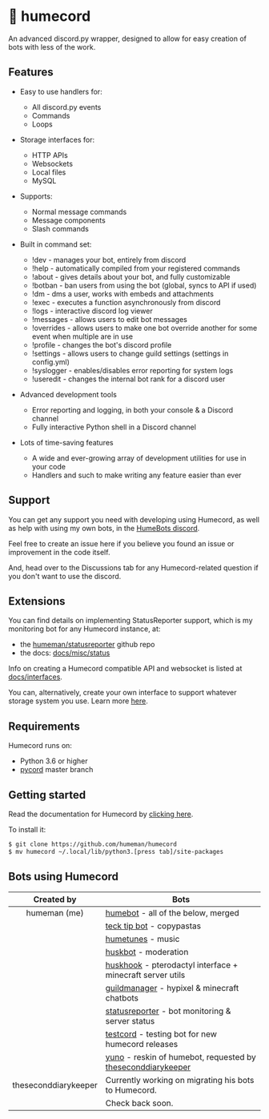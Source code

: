 # 🤖 humecord
An advanced discord.py wrapper, designed to allow for easy creation of bots with less of the work.

## Features
* Easy to use handlers for:
    * All discord.py events
    * Commands
    * Loops

* Storage interfaces for:
    * HTTP APIs
    * Websockets
    * Local files
    * MySQL

* Supports:
    * Normal message commands
    * Message components
    * Slash commands

* Built in command set:
    * !dev - manages your bot, entirely from discord
    * !help - automatically compiled from your registered commands
    * !about - gives details about your bot, and fully customizable
    * !botban - ban users from using the bot (global, syncs to API if used)
    * !dm - dms a user, works with embeds and attachments
    * !exec - executes a function asynchronously from discord
    * !logs - interactive discord log viewer
    * !messages - allows users to edit bot messages
    * !overrides - allows users to make one bot override another for some event when multiple are in use
    * !profile - changes the bot's discord profile
    * !settings - allows users to change guild settings (settings in config.yml)
    * !syslogger - enables/disables error reporting for system logs
    * !useredit - changes the internal bot rank for a discord user

* Advanced development tools
    * Error reporting and logging, in both your console & a Discord channel
    * Fully interactive Python shell in a Discord channel

* Lots of time-saving features
    * A wide and ever-growing array of development utilities for use in your code
    * Handlers and such to make writing any feature easier than ever

## Support
You can get any support you need with developing using Humecord, as well as help with using my own bots, in the [HumeBots discord](https://discord.gg/nhaRXY28Yn).

Feel free to create an issue here if you believe you found an issue or improvement in the code itself.

And, head over to the Discussions tab for any Humecord-related question if you don't want to use the discord.

## Extensions
You can find details on implementing StatusReporter support, which is my monitoring bot for any Humecord instance, at:
* the [humeman/statusreporter](https://github.com/humeman/statusreporter) github repo
* the docs: [docs/misc/status](docs/misc/status.md)

Info on creating a Humecord compatible API and websocket is listed at [docs/interfaces](docs/interfaces).

You can, alternatively, create your own interface to support whatever storage system you use. Learn more [here](docs/interfaces/create.md).

## Requirements
Humecord runs on:
* Python 3.6 or higher
* [pycord](https://docs.pycord.dev/en/master/) master branch

## Getting started
Read the documentation for Humecord by [clicking here](docs).

To install it:
```sh
$ git clone https://github.com/humeman/humecord
$ mv humecord ~/.local/lib/python3.[press tab]/site-packages
```

## Bots using Humecord
| Created by           | Bots                                                              |
|:--------------------:| ----------------------------------------------------------------- |
| humeman (me)         | [humebot](https://humeman.com/bots/humebot) - all of the below, merged |
|                      | [teck tip bot](https://humeman.com/bots/tecktip) - copypastas |
|                      | [humetunes](https://humeman.com/bots/humetunes) - music |
|                      | [huskbot](https://humeman.com/bots/tecktip) - moderation |
|                      | [huskhook](https://humeman.com/bots/huskhook) - pterodactyl interface + minecraft server utils |
|                      | [guildmanager](https://humeman.com/bots/guildmanager) - hypixel & minecraft chatbots |
|                      | [statusreporter](https://github.com/humeman/statusreporter) - bot monitoring & server status |
|                      | [testcord](https://humeman.com/bots/testcord) - testing bot for new humecord releases |
|                      | [yuno](https://humeman.com/bots/humebot) - reskin of humebot, requested by [theseconddiarykeeper](https://github.com/TheSecondDiaryKeeper) |
| theseconddiarykeeper | Currently working on migrating his bots to Humecord. 
|                      | Check back soon.
